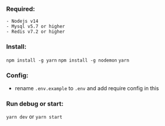 ### Required:

    - Nodejs v14
    - Mysql v5.7 or higher
    - Redis v7.2 or higher

### Install:

```npm install -g yarn```
```npm install -g nodemon```
```yarn```

### Config:

- rename ```.env.example``` to ```.env``` and add require config in this

### Run debug or start:

```yarn dev``` or ```yarn start```
